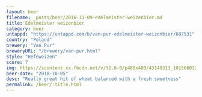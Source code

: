 ```yaml
---
layout: beer
filename: _posts/beer/2016-11-09-edelmeister-weizenbier.md
title: Edelmeister weizenbier
category: beer
untappd: "https://untappd.com/b/van-pur-edelmeister-weizenbier/687531"
country: "Poland"
brewery: "Van Pur"
breweryURL: "/brewery/van-pur.html"
style: "Hefeweizen"
score: 7
img: https://scontent.xx.fbcdn.net/v/t1.0-0/p480x480/43149313_10156603266483745_4267093628263858176_n.jpg?_nc_cat=103&_nc_ht=scontent.xx&oh=c23cd9aa967b73dfb658b12a29b58ddf&oe=5D924777
beer-date: "2018-10-05"
desc: "Really great hit of wheat balanced with a fresh sweetness"
permalink: /beer/:title.html
---
```

